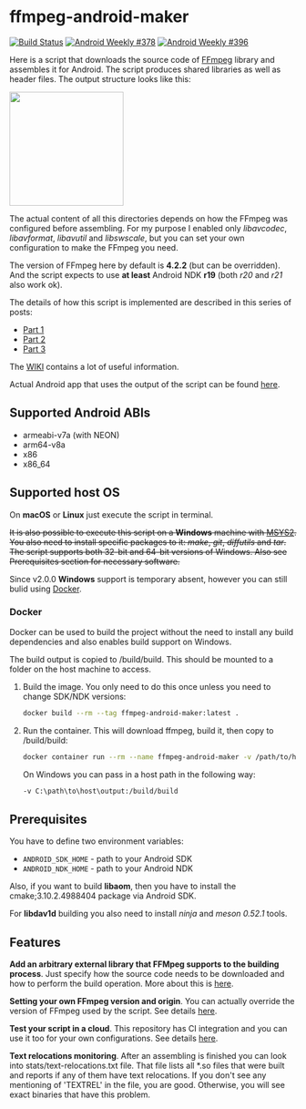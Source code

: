 # ffmpeg-android-maker

[![Build Status](https://travis-ci.org/Javernaut/ffmpeg-android-maker.svg?branch=master)](https://travis-ci.org/Javernaut/ffmpeg-android-maker)
[![Android Weekly #378](https://androidweekly.net/issues/issue-378/badge)](https://androidweekly.net/issues/issue-378)
[![Android Weekly #396](https://androidweekly.net/issues/issue-396/badge)](https://androidweekly.net/issues/issue-396)

Here is a script that downloads the source code of [FFmpeg](https://www.ffmpeg.org) library and assembles it for Android. The script produces shared libraries as well as header files. The output structure looks like this:

<img src="https://github.com/Javernaut/ffmpeg-android-maker/blob/master/images/output_structure.png" width="200">

The actual content of all this directories depends on how the FFmpeg was configured before assembling. For my purpose I enabled only *libavcodec*, *libavformat*, *libavutil* and *libswscale*, but you can set your own configuration to make the FFmpeg you need.

The version of FFmpeg here by default is **4.2.2** (but can be overridden). And the script expects to use **at least** Android NDK **r19** (both *r20* and *r21* also work ok).

The details of how this script is implemented are described in this series of posts:
* [Part 1](https://proandroiddev.com/a-story-about-ffmpeg-in-android-part-i-compilation-898e4a249422)
* [Part 2](https://proandroiddev.com/a-story-about-ffmpeg-in-android-part-ii-integration-55fb217251f0)
* [Part 3](https://proandroiddev.com/a-story-about-ffmpeg-on-android-part-iii-extension-71025444896e)

The [WIKI](https://github.com/Javernaut/ffmpeg-android-maker/wiki) contains a lot of useful information.

Actual Android app that uses the output of the script can be found [here](https://github.com/Javernaut/WhatTheCodec).

## Supported Android ABIs

* armeabi-v7a (with NEON)
* arm64-v8a
* x86
* x86_64

## Supported host OS

On **macOS** or **Linux** just execute the script in terminal.

~~It is also possible to execute this script on a **Windows** machine with [MSYS2](https://www.msys2.org). You also need to install specific packages to it: *make*, *git*, *diffutils* and *tar*. The script supports both 32-bit and 64-bit versions of Windows. Also see Prerequisites section for necessary software.~~

Since v2.0.0 **Windows** support is temporary absent, however you can still bulid using [Docker](#docker).

### Docker

Docker can be used to build the project without the need to install any build dependencies and also enables build support on Windows.

The build output is copied to /build/build. This should be mounted to a folder on the host machine to access.

 1. Build the image. You only need to do this once unless you need to change SDK/NDK versions:
    ```sh
    docker build --rm --tag ffmpeg-android-maker:latest .
    ```
	
 2. Run the container. This will download ffmpeg, build it, then copy to /build/build:
    ```sh
    docker container run --rm --name ffmpeg-android-maker -v /path/to/host/output:/build/build ffmpeg-android-maker

    ```
    On Windows you can pass in a host path in the following way:
    ```sh
    -v C:\path\to\host\output:/build/build
    ```

## Prerequisites

You have to define two environment variables:
* `ANDROID_SDK_HOME` - path to your Android SDK
* `ANDROID_NDK_HOME` - path to your Android NDK

Also, if you want to build **libaom**, then you have to install the cmake;3.10.2.4988404 package via Android SDK.

For **libdav1d** building you also need to install *ninja* and *meson 0.52.1* tools.

## Features

**Add an arbitrary external library that FFMpeg supports to the building process**. Just specify how the source code needs to be downloaded and how to perform the build operation. More about this is [here](https://github.com/Javernaut/ffmpeg-android-maker/wiki/External-libraries-integration).

**Setting your own FFmpeg version and origin**. You can actually override the version of FFmpeg used by the script. See details [here](https://github.com/Javernaut/ffmpeg-android-maker/wiki/Setting-the-FFmpeg-version).

**Test your script in a cloud**. This repository has CI integration and you can use it too for your own configurations. See details [here](https://github.com/Javernaut/ffmpeg-android-maker/wiki/Build-automation).

**Text relocations monitoring**. After an assembling is finished you can look into stats/text-relocations.txt file. That file lists all *.so files that were built and reports if any of them have text relocations. If you don't see any mentioning of 'TEXTREL' in the file, you are good. Otherwise, you will see exact binaries that have this problem.
